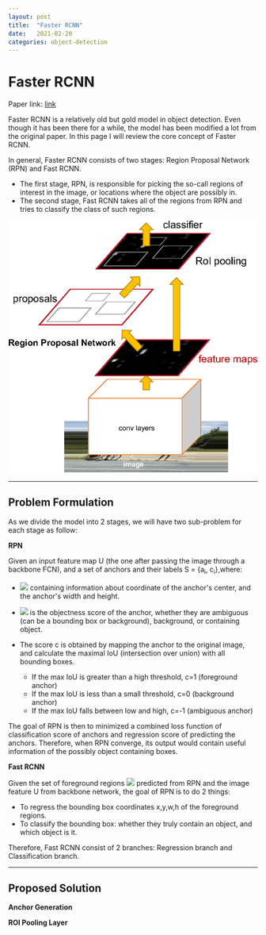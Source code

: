 ```yaml
---
layout: post
title:  "Faster RCNN"
date:   2021-02-20
categories: object-detection
---
```

# Faster RCNN

Paper link: [link](https://arxiv.org/abs/1506.01497)

Faster RCNN is a relatively old but gold model in object detection. Even though it has been there for a while, the model has been modified a lot from the original paper. In this page I will review the core concept of Faster RCNN.

In general, Faster RCNN consists of two stages: Region Proposal Network (RPN) and Fast RCNN. 
- The first stage, RPN, is responsible for picking the so-call regions of interest in the image, or locations where the object are possibly in. 
- The second stage, Fast RCNN takes all of the regions from RPN and tries to classify the class of such regions.

![image](/images/faster_rcnn.png)

****
## Problem Formulation

As we divide the model into 2 stages, we will have two sub-problem for each stage as follow:

**RPN**

Given an input feature map U (the one after passing the image through a backbone FCN), and a set of anchors and their labels S = {a<sub>i</sub>, c<sub>i</sub>},where:
- <img src="https://render.githubusercontent.com/render/math?math=a_i = (x_i,y_i,w_i,h_i)"> containing information about coordinate of the anchor's center, and the anchor's width and height.
- <img src="https://render.githubusercontent.com/render/math?math=c_i \in \{-1,0,1\}"> is the objectness score of the anchor, whether they are ambiguous (can be a bounding box or background), background, or containing object. 
  
- The score c is obtained by mapping the anchor to the original image, and calculate the maximal IoU (intersection over union) with all bounding boxes. 
  - If the max IoU is greater than a high threshold, c=1 (foreground anchor)
  - If the max IoU is less than a small threshold, c=0 (background anchor)
  - If the max IoU falls between low and high, c=-1 (ambiguous anchor)

The goal of RPN is then to minimized a combined loss function of classification score of anchors and regression score of predicting the anchors. Therefore, when RPN converge, its output would contain useful information of the possibly object containing boxes.

**Fast RCNN**

Given the set of foreground regions <img src="https://render.githubusercontent.com/render/math?math=\hat{S}"> predicted from RPN and the image feature U from backbone network, the goal of RPN is to do 2 things:

- To regress the bounding box coordinates x,y,w,h of the foreground regions. 
- To classify the bounding box: whether they truly contain an object, and which object is it.

Therefore, Fast RCNN consist of 2 branches: Regression branch and Classification branch.

****
## Proposed Solution

**Anchor Generation**

**ROI Pooling Layer**
